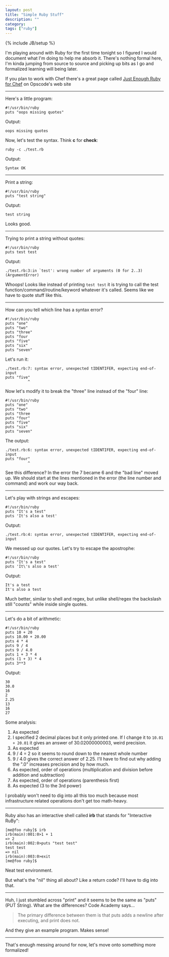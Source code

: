 ```yaml
---
layout: post
title: "Simple Ruby Stuff"
description: ""
category: 
tags: ["ruby"]
---
```

{% include JB/setup %}

I'm playing around with Ruby for the first time tonight so I figured I would document what I'm doing to help me absorb it.  There's nothing formal here, I'm kinda jumping from source to source and picking up bits as I go and formalized learning will being later.

If you plan to work with Chef there's a great page called [Just Enough Ruby for Chef](https://docs.getchef.com/just_enough_ruby_for_chef.html) on Opscode's web site

--------------------------------

Here's a little program:

	#!/usr/bin/ruby
	puts "oops missing quotes"

Output:

	oops missing quotes

Now, let's test the syntax.  Think **c** for **check**:

	ruby -c ./test.rb

Output:

	Syntax OK

--------------------------------

Print a string:

	#!/usr/bin/ruby
	puts "test string"

Output:

	test string

Looks good.

--------------------------------

Trying to print a string without quotes:

	#!/usr/bin/ruby
	puts test test

Output:

	./test.rb:3:in `test': wrong number of arguments (0 for 2..3) (ArgumentError)

Whoops!  Looks like instead of printing ``test test`` it is trying to call the test function/command/routine/keyword whatever it's called.  Seems like we have to quote stuff like this.

--------------------------------

How can you tell which line has a syntax error?

	#!/usr/bin/ruby
	puts "one"
	puts "two"
	puts "three"
	puts "four
	puts "five"
	puts "six"
	puts "seven"

Let's run it:

	./test.rb:7: syntax error, unexpected tIDENTIFER, expecting end-of-input
	puts "five"
	          ^

Now let's modify it to break the "three" line instead of the "four" line:

	#!/usr/bin/ruby
	puts "one"
	puts "two"
	puts "three
	puts "four"
	puts "five"
	puts "six"
	puts "seven"

The output:

	./test.rb:6: syntax error, unexpected tIDENTIFER, expecting end-of-input
	puts "four"
			  ^

See this difference?  In the error the 7 became 6 and the "bad line" moved up.  We should start at the lines mentioned in the error (the line number and command) and work our way back.

--------------------------------

Let's play with strings and escapes:

	#!/usr/bin/ruby
	puts "It's a test"
	puts 'It's also a test'

Output:

	./test.rb:4: syntax error, unexpected tIDENTIFER, expecting end-of-input

We messed up our quotes.  Let's try to escape the apostrophe:

	#!/usr/bin/ruby
	puts "It's a test"
	puts 'It\'s also a test'

Output:

	It's a test
	It's also a test

Much better, similar to shell and regex, but unlike shell/regex the backslash still "counts" while inside single quotes.

--------------------------------

Let's do a bit of arithmetic:

	#!/usr/bin/ruby
	puts 10 + 20
	puts 10.00 + 20.00
	puts 4 * 4
	puts 9 / 4
	puts 9 / 4.0
	puts 1 + 3 * 4
	puts (1 + 3) * 4
	puts 3**3

Output:

	30
	30.0
	16
	2
	2.25
	13
	16
	27

Some analysis:

1. As expected
2. I specified 2 decimal places but it only printed one.  If I change it to ``10.01 + 20.01`` it gives an answer of 30.02000000003, weird precision.
3. As expected
4. 9 / 4 = 2 so it seems to round down to the nearest whole number
5. 9 / 4.0 gives the correct answer of 2.25.  I'll have to find out why adding the ".0" increases precision and by how much.
6. As expected, order of operations (multiplication and division before addition and subtraction)
7. As expected, order of operations (parenthesis first)
8. As expected (3 to the 3rd power)

I probably won't need to dig into all this too much because most infrastructure related operations don't get too math-heavy.

--------------------------------

Ruby also has an interactive shell called **irb** that stands for "Interactive RuBy":

	[me@foo ruby]$ irb
	irb(main):001:0>1 + 1
	=> 2
	irb(main):002:0>puts "test test"
	test test
	=> nil
	irb(main):003:0>exit
	[me@foo ruby]$

Neat test environment.

But what's the "nil" thing all about?  Like a return code?  I'll have to dig into that.

--------------------------------

Huh, I just stumbled across "print" and it seems to be the same as "puts" (PUT String).  What are the differences?  Code Academy says...

> The primary difference between them is that puts adds a newline after executing, and print does not.

And they give an example program.  Makes sense!

--------------------------------

That's enough messing around for now, let's move onto something more formalized!